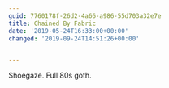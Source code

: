 ```yaml
---
guid: 7760178f-26d2-4a66-a986-55d703a32e7e
title: Chained By Fabric
date: '2019-05-24T16:33:00+00:00'
changed: '2019-09-24T14:51:26+00:00'


---
```


Shoegaze. Full 80s goth. 
